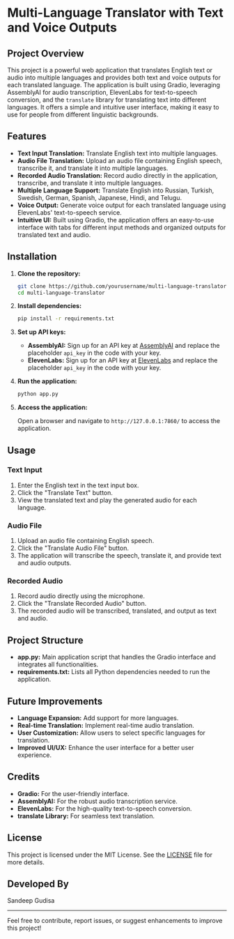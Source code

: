# Multi-Language Translator with Text and Voice Outputs

## Project Overview

This project is a powerful web application that translates English text or audio into multiple languages and provides both text and voice outputs for each translated language. The application is built using Gradio, leveraging AssemblyAI for audio transcription, ElevenLabs for text-to-speech conversion, and the `translate` library for translating text into different languages. It offers a simple and intuitive user interface, making it easy to use for people from different linguistic backgrounds.

## Features

- **Text Input Translation:** Translate English text into multiple languages.
- **Audio File Translation:** Upload an audio file containing English speech, transcribe it, and translate it into multiple languages.
- **Recorded Audio Translation:** Record audio directly in the application, transcribe, and translate it into multiple languages.
- **Multiple Language Support:** Translate English into Russian, Turkish, Swedish, German, Spanish, Japanese, Hindi, and Telugu.
- **Voice Output:** Generate voice output for each translated language using ElevenLabs' text-to-speech service.
- **Intuitive UI:** Built using Gradio, the application offers an easy-to-use interface with tabs for different input methods and organized outputs for translated text and audio.

## Installation

1. **Clone the repository:**

   ```bash
   git clone https://github.com/yourusername/multi-language-translator.git
   cd multi-language-translator
   ```

2. **Install dependencies:**

   ```bash
   pip install -r requirements.txt
   ```

3. **Set up API keys:**

   - **AssemblyAI:** Sign up for an API key at [AssemblyAI](https://www.assemblyai.com/) and replace the placeholder `api_key` in the code with your key.
   - **ElevenLabs:** Sign up for an API key at [ElevenLabs](https://www.elevenlabs.io/) and replace the placeholder `api_key` in the code with your key.

4. **Run the application:**

   ```bash
   python app.py
   ```

5. **Access the application:**

   Open a browser and navigate to `http://127.0.0.1:7860/` to access the application.

## Usage

### Text Input
1. Enter the English text in the text input box.
2. Click the "Translate Text" button.
3. View the translated text and play the generated audio for each language.

### Audio File
1. Upload an audio file containing English speech.
2. Click the "Translate Audio File" button.
3. The application will transcribe the speech, translate it, and provide text and audio outputs.

### Recorded Audio
1. Record audio directly using the microphone.
2. Click the "Translate Recorded Audio" button.
3. The recorded audio will be transcribed, translated, and output as text and audio.

## Project Structure

- **app.py:** Main application script that handles the Gradio interface and integrates all functionalities.
- **requirements.txt:** Lists all Python dependencies needed to run the application.

## Future Improvements

- **Language Expansion:** Add support for more languages.
- **Real-time Translation:** Implement real-time audio translation.
- **User Customization:** Allow users to select specific languages for translation.
- **Improved UI/UX:** Enhance the user interface for a better user experience.

## Credits

- **Gradio:** For the user-friendly interface.
- **AssemblyAI:** For the robust audio transcription service.
- **ElevenLabs:** For the high-quality text-to-speech conversion.
- **translate Library:** For seamless text translation.

## License

This project is licensed under the MIT License. See the [LICENSE](LICENSE) file for more details.

## Developed By

Sandeep Gudisa

---

Feel free to contribute, report issues, or suggest enhancements to improve this project!

